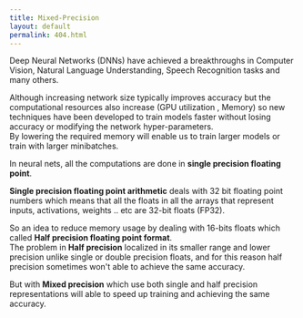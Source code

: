 ```yaml
---
title: Mixed-Precision 
layout: default
permalink: 404.html
---
```



Deep Neural Networks (DNNs) have achieved a breakthroughs in Computer Vision, Natural Language Understanding, Speech Recognition tasks and many others.  
  
Although increasing network size typically improves accuracy but the computational resources also increase (GPU utilization , Memory) so new techniques have been developed to train models faster without losing accuracy or modifying the network hyper-parameters.  
By lowering the required memory will enable us to train larger models or train with larger minibatches.
  
In neural nets, all the computations are done in **single precision floating point**.
  
**Single precision floating point arithmetic**  deals with 32 bit floating point numbers which means that all the floats in all the arrays that represent inputs, activations, weights .. etc are 32-bit floats (FP32).  
   
So an idea to reduce memory usage by dealing with 16-bits floats which called **Half precision floating point format**.    
The problem in **Half precision** localized in its smaller range and lower precision unlike single or double precision floats, and for this reason half precision sometimes won't able to achieve the same accuracy.  

But with **Mixed precision** which use both single and half precision representations will able to speed up training and achieving the same accuracy.



